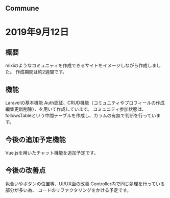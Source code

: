 
## Commune
2019年9月12日
====

## 概要
mixiのようなコミュニティを作成できるサイトをイメージしながら作成しました。
作成期間は約2週間です。

## 機能
Laravelの基本機能
Auth認証、CRUD機能（コミュニティやプロフィールの作成編集更新削除）、を用いて作成しています。
コミュニティ参加状態は、followsTableという中間テーブルを作成し、カラムの有無で判断を行っています。

## 今後の追加予定機能
Vue.jsを用いたチャット機能を追加予定です。

## 今後の改善点
色合いやボタンの位置等、UI/UX面の改善
Controller内で同じ処理を行っている部分が多い為、
コードのリファクタリングをかける予定です。